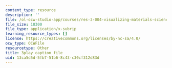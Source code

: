 ```yaml
---
content_type: resource
description: ''
file: /ol-ocw-studio-app/courses/res-3-004-visualizing-materials-science-fall-2017/13ca5d5d5fb751b68c43c30cf312d83d_yb-cS9xeNqs.vtt
file_size: 18300
file_type: application/x-subrip
learning_resource_types: []
license: https://creativecommons.org/licenses/by-nc-sa/4.0/
ocw_type: OCWFile
resourcetype: Other
title: 3play caption file
uid: 13ca5d5d-5fb7-51b6-8c43-c30cf312d83d
---
```

